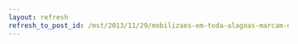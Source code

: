 ```yaml
---
layout: refresh
refresh_to_post_id: /mst/2013/11/29/mobilizaes-em-toda-alagoas-marcam-dia-estadual-de-luta-do-mst
---
```

